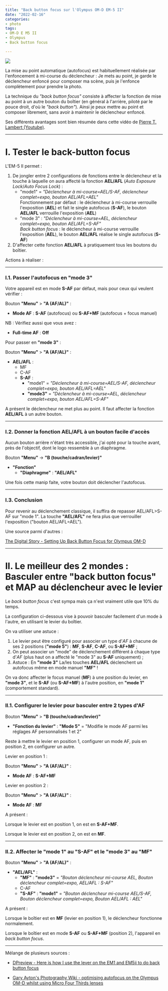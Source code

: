 ```yaml
---
title: "Back button focus sur l'Olympus OM-D EM-5 II"
date: "2022-02-16"
categories:
- photo
tags:
- OM-D E M5 II
- Olympus
- Back button focus

---
```


![](/lobotourisme/post/back-button-focus-sur-lolympus-om-d-em-5-ii/back_button_focus.png)


La mise au point automatique (autofocus) est habituellement réalisée par l'enfoncement à mi-course du déclencheur : Je mets au point, je garde le déclencheur enfoncé pour composer ma scène,  puis je l'enfonce complètement pour prendre la photo.

La technique du _"back button focus"_ consiste à affecter la fonction de mise au point à un autre bouton du boîtier (en général à l'arrière, piloté par le pouce droit, d'où le _"back button"_).
Ainsi je peux mettre au point et composer librement, sans avoir à maintenir le déclencheur enfoncé.

<!--more-->

Ses différents avantages sont bien résumée dans cette vidéo de [Pierre T. Lambert (Youtube)](https://www.youtube.com/watch?v=mNk8b36KCl4).

---

# I. Tester le back-button focus

L'EM-5 II permet :

1. De jongler entre 2 configurations de fonctions entre le déclencheur et la touche à laquelle on aura affecté la fonction **AEL/AFL** (_Auto Exposure Lock_/_Auto Focus Lock_) :
     - "mode1" = _"Déclencheur à mi-course=AEL/S-AF, déclencheur complet=expo, bouton AEL/AFL=AEL"_  
Fonctionnement par défaut : le déclencheur à mi-course verrouille l'exposition (**AEL**) et fait le single autofocus (**S-AF**), le bouton **AEL/AFL** verrouille l'exposition (**AEL**)
     - "mode 3" : _"Déclencheur à mi-course=AEL, déclencheur complet=expo, bouton AEL/AFL=S-AF"_   
_Back button focus_ : le déclencheur à mi-course verrouille l'exposition (**AEL**), le bouton **AEL/AFL** réalise le single autofocus (**S-AF**)
2. D'affecter cette fonction **AEL/AFL** à pratiquement tous les boutons du boîtier.

Actions à réaliser :

---

### I.1. Passer l'autofocus en **"mode 3"**

Votre appareil est en mode **S-AF** par défaut, mais pour ceux qui veulent vérifier :

Bouton **"Menu"** > **"A (AF/AL)"** :

- **Mode AF** : **S-AF** (autofocus) ou **S-AF+MF** (autofocus + focus manuel)

NB : Vérifiez aussi que vous avez :

- **Full-time AF** : **Off**

Pour passer en **"mode 3"** :

Bouton **"Menu"** > **"A (AF/AL)"** :

- **AEL/AFL** : 
    - MF
    - C-AF
    - **S-AF** :
        - "mode1" = _"Déclencheur à mi-course=AEL/S-AF, déclencheur complet=expo, bouton AEL/AFL=AEL"_
        - **"mode3"** = _"Déclencheur à mi-course=AEL, déclencheur complet=expo, bouton AEL/AFL=S-AF"_

A présent le déclencheur ne met plus au point. Il faut affecter la fonction **AEL/AFL** à un autre bouton.

---

### I.2. Donner la fonction **AEL/AFL** à un bouton facile d'accès

Aucun bouton arrière n'étant très accessible, j'ai opté pour la touche avant, près de l'objectif, dont le logo ressemble à un diaphragme.

Bouton **"Menu"** -> **"B (touche/cadran/levier)"**

- **"Fonction"**
    - **"Diaphragme"** : **"AEL/AFL"**

Une fois cette manip faite, votre bouton doit déclencher l'autofocus.

---

### I.3. Conclusion

Pour revenir au déclenchement classique, il suffira de repasser AEL/AFL>S-AF sur "mode 1".
La touche **"AEL/AFL"** ne fera plus que verrouiller l'exposition ("bouton AEL/AFL=AEL").


Une source parmi d'autres :

[The Digital Story - Setting Up Back Button Focus for Olympus OM-D](https://thedigitalstory.com/2015/03/set-up-back-button-focus.html)


---

# II. Le meilleur des 2 mondes : Basculer entre "back button focus" et MAP au déclencheur avec le levier

Le _back button focus_ c'est sympa mais ça n'est vraiment utile que 10% du temps.

La configuration ci-dessous vise à pouvoir basculer facilement d'un mode à l'autre, en utilisant le levier du boîtier.

On va utiliser une astuce : 

1. Le levier peut être configuré pour associer un type d'_AF_ à chacune de ses 2 positions (**"mode 5"**) : **MF**, **S-AF**, **C-AF**, ou **S-AF+MF** ;
2. On peut associer un "mode" de déclenchement différent à chaque type d'_AF_ (plus haut on a affecté le "mode 3" au **S-AF** uniquement) ;
3. Astuce : En **"mode 3"** La/les touches **AEL/AFL** déclenchent un autofocus même en mode manuel **"MF"** !


On va donc affecter le focus manuel (**MF**) à une position du levier, en **"mode 3"**, et le **S-AF** (ou **S-AF+MF**) à l'autre position, en **"mode 1"** (comportement standard).

---

### II.1. Configurer le levier pour basculer entre 2 types d'AF

Bouton **"Menu"** > **"B (touche/cadran/levier)"**

- **"Fonction du levier"** : **"Mode 5"** = "Modifie le mode AF parmi les réglages AF personnalisés 1 et 2"

Reste à mettre le levier en position 1, configurer un mode AF, puis en position 2, en configurer un autre.

Levier en position 1 :

Bouton **"Menu"** > **"A (AF/AL)"** :

- **Mode AF** : **S-AF+MF**

Levier en position 2 :

Bouton **"Menu"** > **"A (AF/AL)"** :

- **Mode AF** : **MF**


A présent :

Lorsque le levier est en position 1, on est en **S-AF+MF**.

Lorsque le levier est en position 2, on est en **MF**.

---

### II.2. Affecter le **"mode 1"** au **"S-AF"** et le **"mode 3"** au **"MF"**

Bouton **"Menu"** > **"A (AF/AL)"** :

- **"AEL/AFL"** :
    - **"MF"** : **"mode3"** = _"Bouton déclencheur mi-course AEL, Bouton déclencheur complet=expo, AEL/AFL : S-AF"_
    - C-AF
    - **"S-AF"** : **"mode1"** = _"Bouton déclencheur mi-course AEL/S-AF, Bouton déclencheur complet=expo, Bouton AEL/AFL : AEL"_

A présent : 

Lorsque le boîtier est en **MF** (levier en position 1), le déclencheur fonctionne normalement.

Lorsque le boîtier est en mode **S-AF** ou **S-AF+MF** (position 2), l'appareil en _back button focus_.




---

Mélange de plusieurs sources :

- [DPreview - Here is how I use the lever on the EM1 and EM5ii to do back button focus](https://www.dpreview.com/forums/thread/4087196)

- [Gary Ayton's Photography Wiki - optimising autofocus on the Olympus OM-D whilst using Micro Four Thirds lenses](http://www.ayton.id.au/wiki/doku.php?id=photo:olympusem5_af)